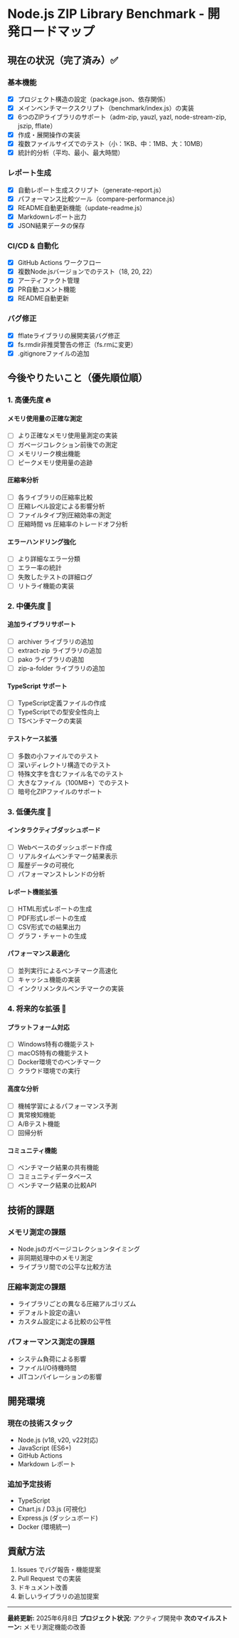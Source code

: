 # Node.js ZIP Library Benchmark - 開発ロードマップ

## 現在の状況（完了済み）✅

### 基本機能
- [x] プロジェクト構造の設定（package.json、依存関係）
- [x] メインベンチマークスクリプト（benchmark/index.js）の実装
- [x] 6つのZIPライブラリのサポート（adm-zip, yauzl, yazl, node-stream-zip, jszip, fflate）
- [x] 作成・展開操作の実装
- [x] 複数ファイルサイズでのテスト（小：1KB、中：1MB、大：10MB）
- [x] 統計的分析（平均、最小、最大時間）

### レポート生成
- [x] 自動レポート生成スクリプト（generate-report.js）
- [x] パフォーマンス比較ツール（compare-performance.js）
- [x] README自動更新機能（update-readme.js）
- [x] Markdownレポート出力
- [x] JSON結果データの保存

### CI/CD & 自動化
- [x] GitHub Actions ワークフロー
- [x] 複数Node.jsバージョンでのテスト（18, 20, 22）
- [x] アーティファクト管理
- [x] PR自動コメント機能
- [x] README自動更新

### バグ修正
- [x] fflateライブラリの展開実装バグ修正
- [x] fs.rmdir非推奨警告の修正（fs.rmに変更）
- [x] .gitignoreファイルの追加

## 今後やりたいこと（優先順位順）

### 1. 高優先度 🔥

#### メモリ使用量の正確な測定
- [ ] より正確なメモリ使用量測定の実装
- [ ] ガベージコレクション前後での測定
- [ ] メモリリーク検出機能
- [ ] ピークメモリ使用量の追跡

#### 圧縮率分析
- [ ] 各ライブラリの圧縮率比較
- [ ] 圧縮レベル設定による影響分析
- [ ] ファイルタイプ別圧縮効率の測定
- [ ] 圧縮時間 vs 圧縮率のトレードオフ分析

#### エラーハンドリング強化
- [ ] より詳細なエラー分類
- [ ] エラー率の統計
- [ ] 失敗したテストの詳細ログ
- [ ] リトライ機能の実装

### 2. 中優先度 🔶

#### 追加ライブラリサポート
- [ ] archiver ライブラリの追加
- [ ] extract-zip ライブラリの追加
- [ ] pako ライブラリの追加
- [ ] zip-a-folder ライブラリの追加

#### TypeScript サポート
- [ ] TypeScript定義ファイルの作成
- [ ] TypeScriptでの型安全性向上
- [ ] TSベンチマークの実装

#### テストケース拡張
- [ ] 多数の小ファイルでのテスト
- [ ] 深いディレクトリ構造でのテスト
- [ ] 特殊文字を含むファイル名でのテスト
- [ ] 大きなファイル（100MB+）でのテスト
- [ ] 暗号化ZIPファイルのサポート

### 3. 低優先度 🔵

#### インタラクティブダッシュボード
- [ ] Webベースのダッシュボード作成
- [ ] リアルタイムベンチマーク結果表示
- [ ] 履歴データの可視化
- [ ] パフォーマンストレンドの分析

#### レポート機能拡張
- [ ] HTML形式レポートの生成
- [ ] PDF形式レポートの生成
- [ ] CSV形式での結果出力
- [ ] グラフ・チャートの生成

#### パフォーマンス最適化
- [ ] 並列実行によるベンチマーク高速化
- [ ] キャッシュ機能の実装
- [ ] インクリメンタルベンチマークの実装

### 4. 将来的な拡張 🔮

#### プラットフォーム対応
- [ ] Windows特有の機能テスト
- [ ] macOS特有の機能テスト
- [ ] Docker環境でのベンチマーク
- [ ] クラウド環境での実行

#### 高度な分析
- [ ] 機械学習によるパフォーマンス予測
- [ ] 異常検知機能
- [ ] A/Bテスト機能
- [ ] 回帰分析

#### コミュニティ機能
- [ ] ベンチマーク結果の共有機能
- [ ] コミュニティデータベース
- [ ] ベンチマーク結果の比較API

## 技術的課題

### メモリ測定の課題
- Node.jsのガベージコレクションタイミング
- 非同期処理中のメモリ測定
- ライブラリ間での公平な比較方法

### 圧縮率測定の課題
- ライブラリごとの異なる圧縮アルゴリズム
- デフォルト設定の違い
- カスタム設定による比較の公平性

### パフォーマンス測定の課題
- システム負荷による影響
- ファイルI/O待機時間
- JITコンパイレーションの影響

## 開発環境

### 現在の技術スタック
- Node.js (v18, v20, v22対応)
- JavaScript (ES6+)
- GitHub Actions
- Markdown レポート

### 追加予定技術
- TypeScript
- Chart.js / D3.js (可視化)
- Express.js (ダッシュボード)
- Docker (環境統一)

## 貢献方法

1. Issues でバグ報告・機能提案
2. Pull Request での実装
3. ドキュメント改善
4. 新しいライブラリの追加提案

---

**最終更新:** 2025年6月8日
**プロジェクト状況:** アクティブ開発中
**次のマイルストーン:** メモリ測定機能の改善
